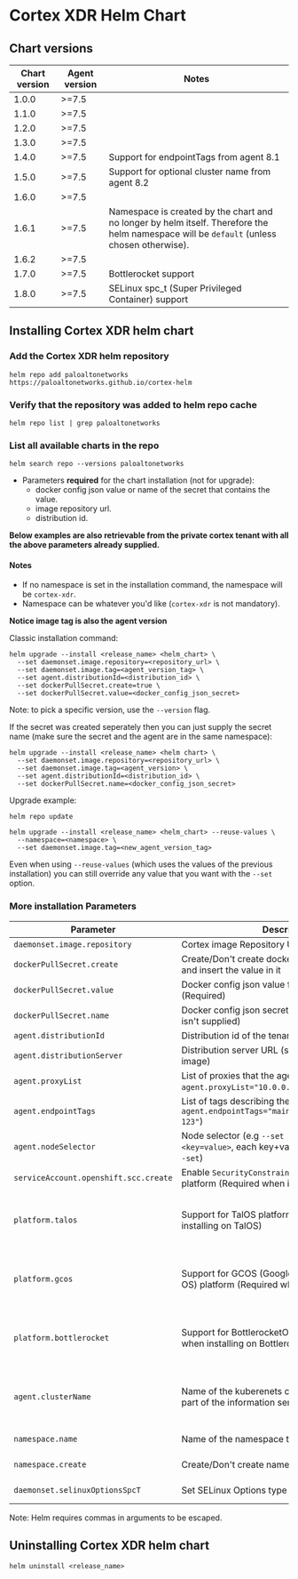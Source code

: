 # Cortex XDR Helm Chart

## Chart versions

| Chart version | Agent version | Notes
|---------------|---------------|--------------------------------------------------
| 1.0.0         | >=7.5         |
| 1.1.0         | >=7.5         |
| 1.2.0         | >=7.5         |
| 1.3.0         | >=7.5         |
| 1.4.0         | >=7.5         | Support for endpointTags from agent 8.1
| 1.5.0         | >=7.5         | Support for optional cluster name from agent 8.2
| 1.6.0         | >=7.5         |
| 1.6.1         | >=7.5         | Namespace is created by the chart and no longer by helm itself. Therefore the helm namespace will be `default` (unless chosen otherwise).
| 1.6.2         | >=7.5         |
| 1.7.0         | >=7.5         | Bottlerocket support
| 1.8.0         | >=7.5         | SELinux spc_t (Super Privileged Container) support

## Installing Cortex XDR helm chart

### Add the Cortex XDR helm repository
```
helm repo add paloaltonetworks https://paloaltonetworks.github.io/cortex-helm
```

### Verify that the repository was added to helm repo cache
```
helm repo list | grep paloaltonetworks
```

### List all available charts in the repo
```
helm search repo --versions paloaltonetworks
```

* Parameters **required** for the chart installation (not for upgrade):
    - docker config json value or name of the secret that contains the value.
    - image repository url.
    - distribution id.

**Below examples are also retrievable from the private cortex tenant with all the above parameters already supplied.**

#### Notes

- If no namespace is set in the installation command, the namespace will be `cortex-xdr`.
- Namespace can be whatever you'd like (`cortex-xdr` is not mandatory).

**Notice image tag is also the agent version**

Classic installation command:
```
helm upgrade --install <release_name> <helm_chart> \
  --set daemonset.image.repository=<repository_url> \
  --set daemonset.image.tag=<agent_version_tag> \
  --set agent.distributionId=<distribution_id> \
  --set dockerPullSecret.create=true \
  --set dockerPullSecret.value=<docker_config_json_secret>
```

Note: to pick a specific version, use the `--version` flag.

If the secret was created seperately then you can just supply the secret name (make sure the secret and the agent are in the same namespace):
```
helm upgrade --install <release_name> <helm chart> \
  --set daemonset.image.repository=<repository_url> \
  --set daemonset.image.tag=<agent_version> \
  --set agent.distributionId=<distribution_id> \
  --set dockerPullSecret.name=<docker_config_json_secret>
```

Upgrade example:
```
helm repo update
```

```
helm upgrade --install <release_name> <helm_chart> --reuse-values \
  --namespace=<namespace> \
  --set daemonset.image.tag=<new_agent_version_tag>
```

Even when using `--reuse-values` (which uses the values of the previous installation) you can still override any value that you want with the `--set` option.

### More installation Parameters
|Parameter                               | Description                                                                                                | Notes
|----------------------------------------|------------------------------------------------------------------------------------------------------------|-------------
| `daemonset.image.repository`           | Cortex image Repository URL (Required)                                                                     |
| `dockerPullSecret.create`              | Create/Don't create docker config json pull secret and insert the value in it                              |
| `dockerPullSecret.value`               | Docker config json value for the docker pull secret (Required)                                             |
| `dockerPullSecret.name`                | Docker config json secret name (Required if value isn't supplied)                                          |
| `agent.distributionId`                 | Distribution id of the tenant (Required)                                                                   |
| `agent.distributionServer`             | Distribution server URL (set by default in the image)                                                      |
| `agent.proxyList`                      | List of proxies that the agent will use (e.g `--set agent.proxyList="10.0.0.1:8000\,10.0.0.2:9000"`)       |
| `agent.endpointTags`                   | List of tags describing the endpoint (e.g `--set agent.endpointTags="main\,dev-machine1\,test\ 123"`)      | Since 1.4.0
| `agent.nodeSelector`                   | Node selector (e.g `--set daemonset.nodeSelector.<key=value>`, each key+value will need their own `--set`) |
| `serviceAccount.openshift.scc.create`  | Enable `SecurityConstraintsContext` for openshift platform (Required when installing on openshift)         |
| `platform.talos`                       | Support for TalOS platform (Required when installing on TalOS)                                             | Since 1.5.0, agent >= 8.2
| `platform.gcos`                        | Support for GCOS (Google Container-Optimized OS) platform (Required when installing on GCOS)               | Since 1.5.0, agent >= 8.2
| `platform.bottlerocket`                | Support for BottlerocketOS platform (Required when installing on BottlerocketOS)                           | Since 1.6.3, agent >= 8.3
| `agent.clusterName`                    | Name of the kuberenets cluster, will be used as part of the information sent to the server                 | Since 1.5.0, agent >= 8.2
| `namespace.name`                       | Name of the namespace the agent resides on                                                                 | Since 1.6.0
| `namespace.create`                     | Create/Don't create namespace for the agent                                                                | Since 1.6.0
| `daemonset.selinuxOptionsSpcT`         | Set SELinux Options type to 'spc_t'                                                                        | Since 1.8.0

Note: Helm requires commas in arguments to be escaped.

## Uninstalling Cortex XDR helm chart

```
helm uninstall <release_name>
```
